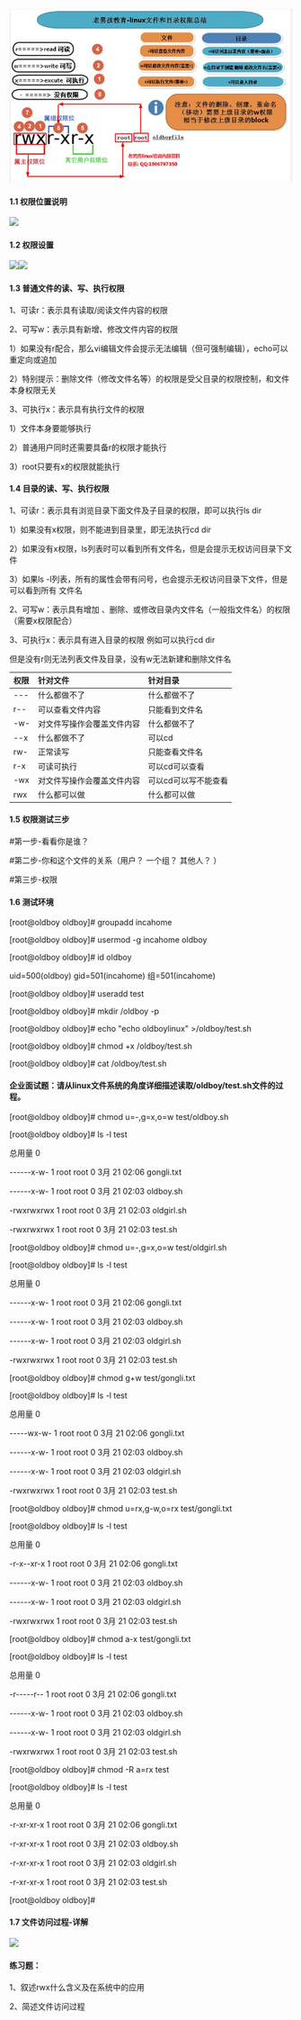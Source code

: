 #### ![](/assets/18-1.png)

#### 1.1 权限位置说明

![](https://www.luffycity.com/linux-book/assets/18-7.png)

#### 1.2 权限设置

![](https://www.luffycity.com/linux-book/assets/18-8.png)![](https://www.luffycity.com/linux-book/assets/18-9.png)

#### 1.3 普通文件的读、写、执行权限

1、可读r：表示具有读取/阅读文件内容的权限

2、可写w：表示具有新增、修改文件内容的权限

1）如果没有r配合，那么vi编辑文件会提示无法编辑（但可强制编辑），echo可以重定向或追加

2）特别提示：删除文件（修改文件名等）的权限是受父目录的权限控制，和文件本身权限无关

3、可执行x：表示具有执行文件的权限

1）文件本身要能够执行

2）普通用户同时还需要具备r的权限才能执行

3）root只要有x的权限就能执行

#### 1.4 目录的读、写、执行权限

1、可读r：表示具有浏览目录下面文件及子目录的权限，即可以执行ls dir

1）如果没有x权限，则不能进到目录里，即无法执行cd  dir

2）如果没有x权限，ls列表时可以看到所有文件名，但是会提示无权访问目录下文件

3）如果ls -l列表，所有的属性会带有问号，也会提示无权访问目录下文件，但是可以看到所有            文件名

2、可写w：表示具有增加 、删除、或修改目录内文件名（一般指文件名）的权限（需要x权限配合）

3、可执行x：表示具有进入目录的权限 例如可以执行cd dir

但是没有r则无法列表文件及目录，没有w无法新建和删除文件名

| **权限** | **针对文件** | **针对目录** |
| :--- | :--- | :--- |
| --- | 什么都做不了 | 什么都做不了 |
| r-- | 可以查看文件内容 | 只能看到文件名 |
| -w- | 对文件写操作会覆盖文件内容 | 什么都做不了 |
| --x | 什么都做不了 | 可以cd |
| rw- | 正常读写 | 只能查看文件名 |
| r-x | 可读可执行 | 可以cd可以查看 |
| -wx | 对文件写操作会覆盖文件内容 | 可以cd可以写不能查看 |
| rwx | 什么都可以做 | 什么都可以做 |

#### 1.5 权限测试三步

\#第一步-看看你是谁？

\#第二步-你和这个文件的关系（用户？ 一个组？ 其他人？ ）

\#第三步-权限

#### 1.6 测试环境

\[root@oldboy oldboy\]\# groupadd incahome

\[root@oldboy oldboy\]\# usermod -g incahome oldboy

\[root@oldboy oldboy\]\# id oldboy

uid=500\(oldboy\) gid=501\(incahome\) 组=501\(incahome\)

\[root@oldboy oldboy\]\# useradd test

\[root@oldboy oldboy\]\# mkdir /oldboy -p

\[root@oldboy oldboy\]\# echo "echo oldboylinux" &gt;/oldboy/test.sh

\[root@oldboy oldboy\]\# chmod +x /oldboy/test.sh

\[root@oldboy oldboy\]\# cat /oldboy/test.sh

#### 企业面试题：请从linux文件系统的角度详细描述读取/oldboy/test.sh文件的过程。

\[root@oldboy oldboy\]\# chmod u=-,g=x,o=w test/oldboy.sh

\[root@oldboy oldboy\]\# ls -l test

总用量 0

------x-w- 1 root root 0 3月 21 02:06 gongli.txt

------x-w- 1 root root 0 3月 21 02:03 oldboy.sh

-rwxrwxrwx 1 root root 0 3月 21 02:03 oldgirl.sh

-rwxrwxrwx 1 root root 0 3月 21 02:03 test.sh

\[root@oldboy oldboy\]\# chmod u=-,g=x,o=w test/oldgirl.sh

\[root@oldboy oldboy\]\# ls -l test

总用量 0

------x-w- 1 root root 0 3月 21 02:06 gongli.txt

------x-w- 1 root root 0 3月 21 02:03 oldboy.sh

------x-w- 1 root root 0 3月 21 02:03 oldgirl.sh

-rwxrwxrwx 1 root root 0 3月 21 02:03 test.sh

\[root@oldboy oldboy\]\# chmod g+w test/gongli.txt

\[root@oldboy oldboy\]\# ls -l test

总用量 0

-----wx-w- 1 root root 0 3月 21 02:06 gongli.txt

------x-w- 1 root root 0 3月 21 02:03 oldboy.sh

------x-w- 1 root root 0 3月 21 02:03 oldgirl.sh

-rwxrwxrwx 1 root root 0 3月 21 02:03 test.sh

\[root@oldboy oldboy\]\# chmod u=rx,g-w,o=rx test/gongli.txt

\[root@oldboy oldboy\]\# ls -l test

总用量 0

-r-x--xr-x 1 root root 0 3月 21 02:06 gongli.txt

------x-w- 1 root root 0 3月 21 02:03 oldboy.sh

------x-w- 1 root root 0 3月 21 02:03 oldgirl.sh

-rwxrwxrwx 1 root root 0 3月 21 02:03 test.sh

\[root@oldboy oldboy\]\# chmod a-x test/gongli.txt

\[root@oldboy oldboy\]\# ls -l test

总用量 0

-r-----r-- 1 root root 0 3月 21 02:06 gongli.txt

------x-w- 1 root root 0 3月 21 02:03 oldboy.sh

------x-w- 1 root root 0 3月 21 02:03 oldgirl.sh

-rwxrwxrwx 1 root root 0 3月 21 02:03 test.sh

\[root@oldboy oldboy\]\# chmod -R a=rx test

\[root@oldboy oldboy\]\# ls -l test

总用量 0

-r-xr-xr-x 1 root root 0 3月 21 02:06 gongli.txt

-r-xr-xr-x 1 root root 0 3月 21 02:03 oldboy.sh

-r-xr-xr-x 1 root root 0 3月 21 02:03 oldgirl.sh

-r-xr-xr-x 1 root root 0 3月 21 02:03 test.sh

\[root@oldboy oldboy\]\#

#### 1.7 文件访问过程-详解

![](https://www.luffycity.com/linux-book/assets/18-2.png)

#### 练习题：

1、叙述rwx什么含义及在系统中的应用

2、简述文件访问过程



